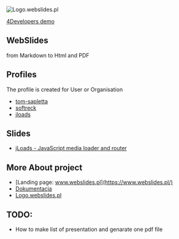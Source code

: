 
![Logo.webslides.pl](https://logo.webslides.pl/2/cover.png)

[4Developers demo](https://git.webslides.pl/jloads.html)

## WebSlides 
from Markdown to Html and PDF

## Profiles 
The profile is created for User or Organisation
+ [tom-sapletta](/tom-sapletta)
+ [softreck](/softreck)
+ [jloads](/jloads)
    
## Slides
+ [jLoads - JavaScript media loader and router](https://www.webslides.pl/tom-sapletta/jloads.html#/)
  
## More About project
+ [Landing page: www.webslides.pl](https://www.webslides.pl/)
+ [Dokumentacja](https://docs.webslides.pl/)
+ [Logo.webslides.pl](https://logo.webslides.pl/)


## TODO:
+ How to make list of presentation and genarate one pdf file

